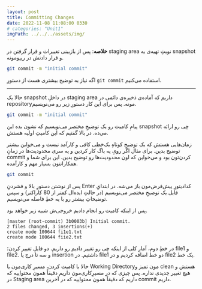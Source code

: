 ```yaml
---
layout: post
title: Committing Changes
date: 2022-11-08 11:08:00 0330
# categories: "Unit1"
imgPath: ../../../assets/img/
---
```


**خلاصه**: پس از بازبینی تغییرات و قرار گرفتن در staging area نوبتِ‌ تهیه‌ی یه snapshot و قرار دادنش در ریپومونه.

```bash
git commit -m "initial commit"
```

اگه نیاز به توضیح بیشتری هست از دستورِ `git commit` استفاده می‌کنیم.

---

حالا یک snapshot در داخلِ staging area داریم که آماده‌ی ذخیره‌ی دائمی در repositoryمونه. پس برای این کار دستورِ زیر رو می‌نویسیم.

```bash
git commit -m "initial commit"
```

پیامِ کامیت رو یک توضیحِ مختصر می‌نویسیم که نشون‌ بده این snapshot چی رو ارائه می‌ده. در بالا گفتیم که این کامیتِ اولیه‌ هستش.

زمان‌هایی هستش که یک توضیحِ کوتاهِ یک‌خطی کافی و کارآمد نیست و می‌خواین بیشتر توضیح بدین. برای مثال اگر رویِ یه باگ کار کردین و یه سری محدودیت‌ها در زمانِ commit کردن‌تون بود و می‌خواین که اون محدودیت‌ها رو توضیح بدین. این برای شما و همکارانتون بسیار مهم و کار‌آمده. 

```bash
git commit 
```

پس از نوشتن دستورِ بالا و فشردنِ Enter کدادیتورِ پیش‌فرض‌مون باز می‌شه. در ابتدایِ فایل یک توضیحِ مختصر می‌نویسیم (در حالتِ ایده‌ال کمتر از 80 کاراکتر)‌ و سپس توضیحاتِ بیشتر رو با یه خطِ فاصله می‌نویسیم.  

پس از اینکه کامیت رو انجام دادیم خروجی‌ش شبیه‌ زیر خواهد بود.

```
[master (root-commit) 3b0003b] Initial commit.
2 files changed, 3 insertions(+)
create mode 100644 fi1e1.txt
create mode 100644 fiie2.txt
```

در خطِ دوم، آمارِ کلی از اینکه چی رو تغییر دادیم رو داریم. دو فایلِ تغییر کردن؛ file1 و file2. و سه تا درج یا insertion داشتیم. در file1 دو خط اضافه کردیم و در file2 یک خط.

حالا با کامیت کردن، مسیرِ کاری‌مون یا Working Directoryمون تمیز و clean هستش و هیچ تغییر جدیدی نداره. پس چیزی که در مسیرِ‌کاری‌مون داریم دقیقاً همون محتواییه که در Staging area داریم که دقیقاً‌ همون محتواییه که در آخرین commit داریم.